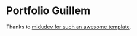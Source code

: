 # Portfolio Guillem

Thanks to [midudev for such an awesome template](https://github.com/midudev/porfolio.dev).